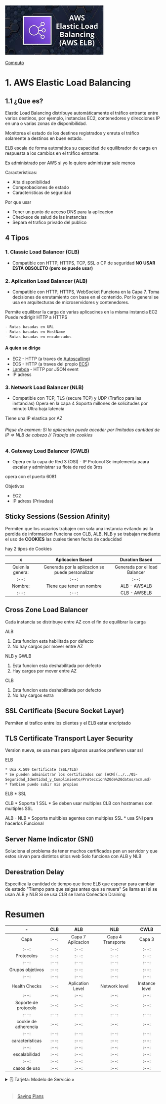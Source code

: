 ![Amazon Elastic Load Balancer ](../../00_assets/Computo/elb-logo.jpeg)

[Computo](../../01-Computo/)

# 1. AWS Elastic Load Balancing

## 1.1 ¿Que es?

Elastic Load Balancing distribuye automáticamente el tráfico entrante entre varios destinos, por ejemplo, instancias EC2, contenedores y direcciones IP en una o varias zonas de disponibilidad. 

Monitorea el estado de los destinos registrados y enruta el tráfico solamente a destinos en buen estado. 

ELB escala de forma automática su capacidad de equilibrador de carga en respuesta a los cambios en el tráfico entrante.

Es administrado por AWS si yo lo quiero administrar sale menos

Características:

* Alta disponibilidad
* Comprobaciones de estado
* Características de seguridad

Por que usar

* Tener un punto de acceso DNS para la aplicacion
* Checkeos de salud de las instancias
* Separa el trafico privado del publico

## 4 Tipos

### 1. Classic Load Balancer (CLB)

* Compatible con HTTP, HTTPS, TCP, SSL o CP de seguridad
**NO USAR ESTA OBSOLETO (pero se puede usar)**

### 2. Aplication Load Balancer (ALB)

* Compatible con HTTP, HTTPS, WebSocket
Funciona en la Capa 7.
Toma decisiones de enrutamiento con base en el contenido.
Por lo general se usa en arquitecturas de microservidores y contenedores.

Permite equilibrar la carga de varias aplicacines en la misma instancia EC2
Puede redirigir HTTP a HTTPS

    - Rutas basadas en URL
    - Rutas basadas en HostName
    - Rutas basadas en encabezados

#### A quien se dirige

* EC2 - HTTP (a traves de [Autoscalling](../01-Maquinas%20Virtuales/autoscalling.md))
* ECS - HTTP (a traves del propio [ECS](../03-Contenedores/ECS.md))
* [Lambda](../02-Sin_Servidor/lambda.md) - HTTP por JSON event
* IP adress

### 3. Network Load Balancer (NLB)

* Compatible con TCP, TLS (secure TCP) y UDP (Trafico para las instancias)
Opera en la capa 4
Soporta millones de solicitudes por minuto
Ultra baja latencia

Tiene una IP elastica por AZ

###### Pique de examen: Si la aplicacion puede acceder por limitadas cantidad de IP => NLB de cabeza // Trabaja sin cookies

### 4. Gateway Load Balancer (GWLB)

* Opera en la capa de Red 3 (OSI) - IP Protocol
Se implementa paara escalar y administrar su flota de red de 3ros

opera con el puerto 6081

Objetivos

* EC2
* IP adress (Privadas)

## Sticky Sessions (Session Afinity)

Permiten que los usuarios trabajen con sola una instancia evitando asi la perdida de informacion
Funciona con CLB, ALB, NLB y se trabajan mediante el uso de **COOKIES** las cuales tienen fecha de caducidad

hay 2 tipos de Cookies

| x | Aplicacion Based | Duration Based |
| :--: | :--: | :--: |
| Quien la genera: | Generada por la aplicacion se puede personalizar | Generada por el load Balancer |
| :--: | :--: | :--: |
| Nombre: | Tiene que tener un nombre | ALB - AWSALB  |
| :--: | :--: | CLB - AWSELB |

## Cross Zone Load Balancer

Cada instancia se distribuye entre AZ con el fin de equilibrar la carga

ALB

1. Esta funcion esta habilitada por defecto
2. No hay cargos por mover entre AZ

NLB y GWLB

1. Esta funcion esta deshabilitada por defecto
2. Hay cargos por mover entre AZ 

CLB 

1. Esta funcion esta deshabilitada por defecto
2. No hay cargos extra

## SSL Certificate (Secure Socket Layer)

Permiten el trafico entre los clientes y el ELB estar encriptado

## TLS Certificate Transport Layer Security

Version nueva, se usa mas pero algunos usuarios prefieren usar ssl

ELB

    * Usa X.509 Certificate (SSL/TLS) 
    * Se pueden administrar los certificados con [ACM](../../05-Seguridad_Identidad_y_Cumplimiento/Proteccion%20de%20datos/acm.md)
    * Tambien puedo subir mis propios

ELB
    * SSL

CLB
    * Soporta 1 SSL
    * Se deben usar multiples CLB con hostnames con multiples SSL

ALB - NLB
    * Soporta multibles agentes con multiples SSL
    * usa SNI  para hacerlos Funcional

## Server Name Indicator (SNI)

Soluciona el problema de tener muchos certificados pen un servidor y que estos sirvan para distintos sitios web
Solo funciona con ALB y NLB

## Derestration Delay

Especifica la cantidad de tiempo que tiene ELB que esperar para cambiar de estado
"Tiempo para que salgas antes que se muera"
Se llama asi si se usan ALB y NLB 
Si se usa CLB se llama Conection Draining

# Resumen

| - | CLB | ALB | NLB | CWLB | 
| :--: | :--: | :--: | :--: | :--: |
| Capa | :--: | Capa 7 Aplicacion | Capa 4 Transporte | Capa 3 |
| :--: | :--: | :--: | :--: | :--: |
| Protocolos | :--: | :--: | :--: | :--: |
| :--: | :--: | :--: | :--: | :--: |
| Grupos objetivos | :--: | :--: | :--: | :--: |
| :--: | :--: | :--: | :--: | :--: |
| Health Checks | :--: | Aplication Level | Network level | Instance level |
| :--: | :--: | :--: | :--: | :--: |
| Soporte de protocolo | :--: | :--: | :--: | :--: |
| :--: | :--: | :--: | :--: | :--: |
| cookie de adherencia | :--: | :--: | :--: | :--: |
| :--: | :--: | :--: | :--: | :--: |
| caracteristicas | :--: | :--: | :--: | :--: |
| :--: | :--: | :--: | :--: | :--: |
| escalabilidad | :--: | :--: | :--: | :--: |
| :--: | :--: | :--: | :--: | :--: |
| casos de uso | :--: | :--: | :--: | :--: |



<details>
<summary>🗒 Tarjeta: Modelo de Servicio »</summary>

| Tipos  |
| ---- |
| ![Tipos ELB](../../00_assets/Computo/Tipos_ELB.png) |

</details>


<br/>

> [Saving Plans](./saving_Plans.md)

<br/>